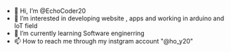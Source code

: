 - 👋 Hi, I’m @EchoCoder20
- 👀 I’m interested in developing website , apps and working in arduino and IoT field 
- 🌱 I’m currently learning Software enginerring
- 📫 How to reach me through my instgram account "@ho_y20"

<!---
EchoCoder20/EchoCoder20 is a ✨ special ✨ repository because its `README.md` (this file) appears on your GitHub profile.
You can click the Preview link to take a look at your changes.
--->

